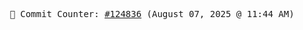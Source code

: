 <p align="center">
    <samp>
        📮 Commit Counter: <a href="https://github.com/Javascript-void0/Javascript-void0/commits/main">#124836</a> (August 07, 2025 @ 11:44 AM)
    </samp>
</p>